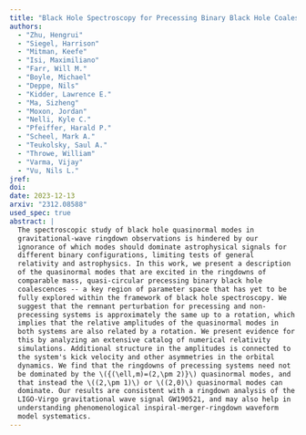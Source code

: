 ```yaml
---
title: "Black Hole Spectroscopy for Precessing Binary Black Hole Coalescences"
authors:
  - "Zhu, Hengrui"
  - "Siegel, Harrison"
  - "Mitman, Keefe"
  - "Isi, Maximiliano"
  - "Farr, Will M."
  - "Boyle, Michael"
  - "Deppe, Nils"
  - "Kidder, Lawrence E."
  - "Ma, Sizheng"
  - "Moxon, Jordan"
  - "Nelli, Kyle C."
  - "Pfeiffer, Harald P."
  - "Scheel, Mark A."
  - "Teukolsky, Saul A."
  - "Throwe, William"
  - "Varma, Vijay"
  - "Vu, Nils L."
jref:
doi:
date: 2023-12-13
arxiv: "2312.08588"
used_spec: true
abstract: |
  The spectroscopic study of black hole quasinormal modes in
  gravitational-wave ringdown observations is hindered by our
  ignorance of which modes should dominate astrophysical signals for
  different binary configurations, limiting tests of general
  relativity and astrophysics. In this work, we present a description
  of the quasinormal modes that are excited in the ringdowns of
  comparable mass, quasi-circular precessing binary black hole
  coalescences -- a key region of parameter space that has yet to be
  fully explored within the framework of black hole spectroscopy. We
  suggest that the remnant perturbation for precessing and non-
  precessing systems is approximately the same up to a rotation, which
  implies that the relative amplitudes of the quasinormal modes in
  both systems are also related by a rotation. We present evidence for
  this by analyzing an extensive catalog of numerical relativity
  simulations. Additional structure in the amplitudes is connected to
  the system's kick velocity and other asymmetries in the orbital
  dynamics. We find that the ringdowns of precessing systems need not
  be dominated by the \({(\ell,m)=(2,\pm 2)}\) quasinormal modes, and
  that instead the \((2,\pm 1)\) or \((2,0)\) quasinormal modes can
  dominate. Our results are consistent with a ringdown analysis of the
  LIGO-Virgo gravitational wave signal GW190521, and may also help in
  understanding phenomenological inspiral-merger-ringdown waveform
  model systematics.
---
```

